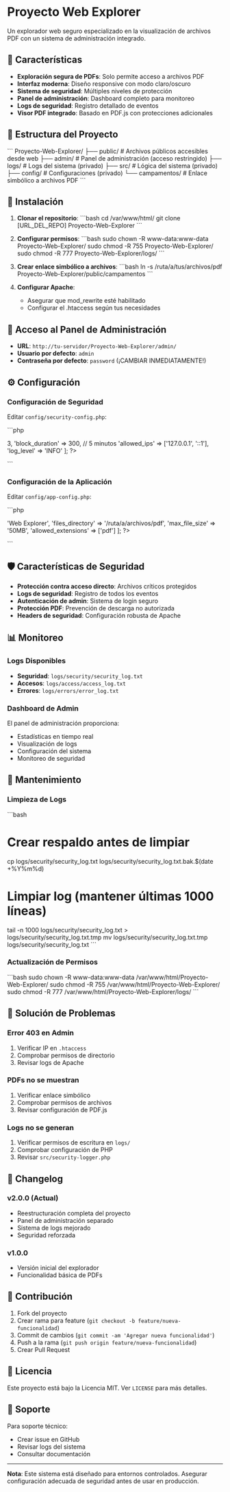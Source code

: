 # Proyecto Web Explorer

Un explorador web seguro especializado en la visualización de archivos PDF con un sistema de administración integrado.

## 🚀 Características

- **Exploración segura de PDFs**: Solo permite acceso a archivos PDF
- **Interfaz moderna**: Diseño responsive con modo claro/oscuro
- **Sistema de seguridad**: Múltiples niveles de protección
- **Panel de administración**: Dashboard completo para monitoreo
- **Logs de seguridad**: Registro detallado de eventos
- **Visor PDF integrado**: Basado en PDF.js con protecciones adicionales

## 📁 Estructura del Proyecto

\`\`\`
Proyecto-Web-Explorer/
├── public/          # Archivos públicos accesibles desde web
├── admin/           # Panel de administración (acceso restringido)
├── logs/            # Logs del sistema (privado)
├── src/             # Lógica del sistema (privado)
├── config/          # Configuraciones (privado)
└── campamentos/     # Enlace simbólico a archivos PDF
\`\`\`

## 🔧 Instalación

1. **Clonar el repositorio**:
   \`\`\`bash
   cd /var/www/html/
   git clone [URL_DEL_REPO] Proyecto-Web-Explorer
   \`\`\`

2. **Configurar permisos**:
   \`\`\`bash
   sudo chown -R www-data:www-data Proyecto-Web-Explorer/
   sudo chmod -R 755 Proyecto-Web-Explorer/
   sudo chmod -R 777 Proyecto-Web-Explorer/logs/
   \`\`\`

3. **Crear enlace simbólico a archivos**:
   \`\`\`bash
   ln -s /ruta/a/tus/archivos/pdf Proyecto-Web-Explorer/public/campamentos
   \`\`\`

4. **Configurar Apache**:
   - Asegurar que mod_rewrite esté habilitado
   - Configurar el .htaccess según tus necesidades

## 🔐 Acceso al Panel de Administración

- **URL**: `http://tu-servidor/Proyecto-Web-Explorer/admin/`
- **Usuario por defecto**: `admin`
- **Contraseña por defecto**: `password` (¡CAMBIAR INMEDIATAMENTE!)

## ⚙️ Configuración

### Configuración de Seguridad

Editar `config/security-config.php`:

\`\`\`php
<?php
return [
    'max_attempts' => 3,
    'block_duration' => 300, // 5 minutos
    'allowed_ips' => ['127.0.0.1', '::1'],
    'log_level' => 'INFO'
];
?>
\`\`\`

### Configuración de la Aplicación

Editar `config/app-config.php`:

\`\`\`php
<?php
return [
    'app_name' => 'Web Explorer',
    'files_directory' => '/ruta/a/archivos/pdf',
    'max_file_size' => '50MB',
    'allowed_extensions' => ['pdf']
];
?>
\`\`\`

## 🛡️ Características de Seguridad

- **Protección contra acceso directo**: Archivos críticos protegidos
- **Logs de seguridad**: Registro de todos los eventos
- **Autenticación de admin**: Sistema de login seguro
- **Protección PDF**: Prevención de descarga no autorizada
- **Headers de seguridad**: Configuración robusta de Apache

## 📊 Monitoreo

### Logs Disponibles

- **Seguridad**: `logs/security/security_log.txt`
- **Accesos**: `logs/access/access_log.txt`
- **Errores**: `logs/errors/error_log.txt`

### Dashboard de Admin

El panel de administración proporciona:

- Estadísticas en tiempo real
- Visualización de logs
- Configuración del sistema
- Monitoreo de seguridad

## 🔄 Mantenimiento

### Limpieza de Logs

\`\`\`bash
# Crear respaldo antes de limpiar
cp logs/security/security_log.txt logs/security/security_log.txt.bak.$(date +%Y%m%d)

# Limpiar log (mantener últimas 1000 líneas)
tail -n 1000 logs/security/security_log.txt > logs/security/security_log.txt.tmp
mv logs/security/security_log.txt.tmp logs/security/security_log.txt
\`\`\`

### Actualización de Permisos

\`\`\`bash
sudo chown -R www-data:www-data /var/www/html/Proyecto-Web-Explorer/
sudo chmod -R 755 /var/www/html/Proyecto-Web-Explorer/
sudo chmod -R 777 /var/www/html/Proyecto-Web-Explorer/logs/
\`\`\`

## 🚨 Solución de Problemas

### Error 403 en Admin

1. Verificar IP en `.htaccess`
2. Comprobar permisos de directorio
3. Revisar logs de Apache

### PDFs no se muestran

1. Verificar enlace simbólico
2. Comprobar permisos de archivos
3. Revisar configuración de PDF.js

### Logs no se generan

1. Verificar permisos de escritura en `logs/`
2. Comprobar configuración de PHP
3. Revisar `src/security-logger.php`

## 📝 Changelog

### v2.0.0 (Actual)
- Reestructuración completa del proyecto
- Panel de administración separado
- Sistema de logs mejorado
- Seguridad reforzada

### v1.0.0
- Versión inicial del explorador
- Funcionalidad básica de PDFs

## 🤝 Contribución

1. Fork del proyecto
2. Crear rama para feature (`git checkout -b feature/nueva-funcionalidad`)
3. Commit de cambios (`git commit -am 'Agregar nueva funcionalidad'`)
4. Push a la rama (`git push origin feature/nueva-funcionalidad`)
5. Crear Pull Request

## 📄 Licencia

Este proyecto está bajo la Licencia MIT. Ver `LICENSE` para más detalles.

## 👥 Soporte

Para soporte técnico:
- Crear issue en GitHub
- Revisar logs del sistema
- Consultar documentación

---

**Nota**: Este sistema está diseñado para entornos controlados. Asegurar configuración adecuada de seguridad antes de usar en producción.
